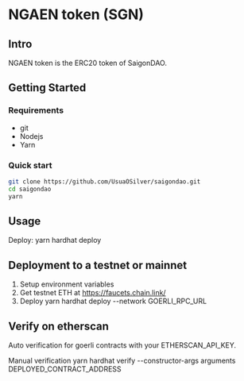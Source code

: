 # NGAEN token (SGN) 

## Intro
NGAEN token is the ERC20 token of SaigonDAO.

## Getting Started

### Requirements

- git
- Nodejs
- Yarn

### Quick start

```bash
git clone https://github.com/UsuaOSilver/saigondao.git
cd saigondao
yarn
```

## Usage

Deploy:
        yarn hardhat deploy
        
## Deployment to a testnet or mainnet

1. Setup environment variables
2. Get testnet ETH at https://faucets.chain.link/
3. Deploy
        yarn hardhat deploy --network GOERLI_RPC_URL
        
## Verify on etherscan

Auto verification for goerli contracts with your ETHERSCAN_API_KEY.

Manual verification
        yarn hardhat verify --constructor-args arguments DEPLOYED_CONTRACT_ADDRESS


